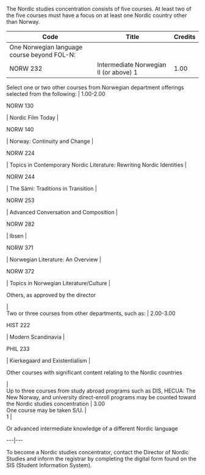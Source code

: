 The Nordic studies concentration consists of five courses. At least two of the
five courses must have a focus on at least one Nordic country other than
Norway.

Code  |  Title  |  Credits  
---|---|---  
One Norwegian language course beyond FOL-N:  |  
NORW 232  |  Intermediate Norwegian II (or above)  1  |  1.00  
Select one or two other courses from Norwegian department offerings selected
from the following:  |  1.00-2.00  
  
NORW 130

|  Nordic Film Today  |  
  
NORW 140

|  Norway: Continuity and Change  |  
  
NORW 224

|  Topics in Contemporary Nordic Literature: Rewriting Nordic Identities  |  
  
NORW 244

|  The Sámi: Traditions in Transition  |  
  
NORW 253

|  Advanced Conversation and Composition  |  
  
NORW 282

|  Ibsen  |  
  
NORW 371

|  Norwegian Literature: An Overview  |  
  
NORW 372

|  Topics in Norwegian Literature/Culture  |  
  
Others, as approved by the director

|  
Two or three courses from other departments, such as:  |  2.00-3.00  
  
HIST 222

|  Modern Scandinavia  |  
  
PHIL 233

|  Kierkegaard and Existentialism  |  
  
Other courses with significant content relating to the Nordic countries

|  
Up to three courses from study abroad programs such as DIS, HECUA: The New
Norway, and university direct-enroll programs may be counted toward the Nordic
studies concentration  |  3.00  
One course may be taken S/U.  |  
1  |

Or advanced intermediate knowledge of a different Nordic language  
  
---|---  
  
To become a Nordic studies concentrator, contact the Director of Nordic
Studies and inform the registrar by completing the digital form found on the
SIS (Student Information System).


